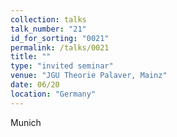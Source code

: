 ```yaml
---
collection: talks
talk_number: "21"
id_for_sorting: "0021"
permalink: /talks/0021
title: "" 
type: "invited seminar"
venue: "JGU Theorie Palaver, Mainz"
date: 06/20
location: "Germany"
---
```


Munich
